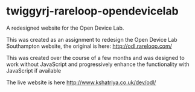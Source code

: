 # twiggyrj-rareloop-opendevicelab
A redesigned website for the Open Device Lab.

This was created as an assignment to redesign the Open Device Lab Southampton website, the original is here: http://odl.rareloop.com/

This was created over the course of a few months and was designed to work without JavaScript and progressively enhance the functionality with JavaScript if available

The live website is here http://www.kshatriya.co.uk/dev/odl/
